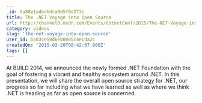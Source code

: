 ```yaml
---
_id: 5a88e1adbd6dca0d5f0d273c
title: The .NET Voyage into Open Source
url: http://channel9.msdn.com/Events/dotnetConf/2015/The-NET-Voyage-into-Open-Source
category: videos
slug: 'the-net-voyage-into-open-source'
user_id: 5a83ce59d6eb0005c4ecda2c
createdOn: '2015-03-20T08:42:07.000Z'
tags: []
---
```


At BUILD 2014, we announced the newly formed .NET Foundation with the goal of fostering a vibrant and healthy ecosystem around .NET. In this presentation, we will share the overall open source strategy for .NET, our progress so far including what we have learned as well as where we think .NET is heading as far as open source is concerned.
